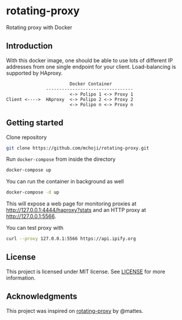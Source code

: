 # rotating-proxy
Rotating proxy with Docker

## Introduction

With this docker image, one should be able to use lots of different IP addresses
from one single endpoint for your client. Load-balancing is supported by HAproxy.

```none
                        Docker Container
               ---------------------------------
                        <-> Polipo 1 <-> Proxy 1
Client <---->  HAproxy  <-> Polipo 2 <-> Proxy 2
                        <-> Polipo n <-> Proxy n
```

## Getting started

Clone repository

```sh
git clone https://github.com/mchoji/rotating-proxy.git
```

Run `docker-compose` from inside the directory

```sh
docker-compose up
```

You can run the container in background as well

```sh
docker-compose -d up
```

This will expose a web page for monitoring proxies at http://127.0.0.1:4444/haproxy?stats
and an HTTP proxy at http://127.0.0.1:5566.

You can test proxy with

```sh
curl --proxy 127.0.0.1:5566 https://api.ipify.org
```


## License

This project is licensed under MIT license. See [LICENSE](LICENSE) for more information.


## Acknowledgments

This project was inspired on [rotating-proxy](https://github.com/mattes/rotating-proxy) by @mattes.
